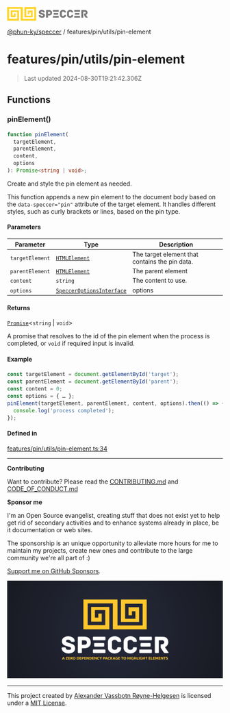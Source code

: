 <div>
  <img alt="SPECCER logo" src="https://raw.githubusercontent.com/phun-ky/speccer/main/public/logo-speccer-horizontal-colored-package.svg?raw=true" style="max-height:32px;" />
</div>

[@phun-ky/speccer](../../../README.md) / features/pin/utils/pin-element

# features/pin/utils/pin-element

> Last updated 2024-08-30T19:21:42.306Z

## Functions

### pinElement()

```ts
function pinElement(
  targetElement,
  parentElement,
  content,
  options
): Promise<string | void>;
```

Create and style the pin element as needed.

This function appends a new pin element to the document body based on the `data-speccer="pin"` attribute
of the target element. It handles different styles, such as curly brackets or lines, based on the pin type.

#### Parameters

| Parameter       | Type                                                                           | Description                                    |
| --------------- | ------------------------------------------------------------------------------ | ---------------------------------------------- |
| `targetElement` | [`HTMLElement`](https://developer.mozilla.org/docs/Web/API/HTMLElement)        | The target element that contains the pin data. |
| `parentElement` | [`HTMLElement`](https://developer.mozilla.org/docs/Web/API/HTMLElement)        | The parent element                             |
| `content`       | `string`                                                                       | The content to use.                            |
| `options`       | [`SpeccerOptionsInterface`](../../../types/speccer.md#specceroptionsinterface) | options                                        |

#### Returns

[`Promise`](https://developer.mozilla.org/docs/Web/JavaScript/Reference/Global_Objects/Promise)\<`string` | `void`>

A promise that resolves to the id of the pin element when the process is completed, or `void` if required input is invalid.

#### Example

```ts
const targetElement = document.getElementById('target');
const parentElement = document.getElementById('parent');
const content = 0;
const options = { … };
pinElement(targetElement, parentElement, content, options).then(() => {
  console.log('process completed');
});
```

#### Defined in

[features/pin/utils/pin-element.ts:34](https://github.com/phun-ky/speccer/blob/main/src/features/pin/utils/pin-element.ts#L34)

---

**Contributing**

Want to contribute? Please read the [CONTRIBUTING.md](https://github.com/phun-ky/speccer/blob/main/CONTRIBUTING.md) and [CODE_OF_CONDUCT.md](https://github.com/phun-ky/speccer/blob/main/CODE_OF_CONDUCT.md)

**Sponsor me**

I'm an Open Source evangelist, creating stuff that does not exist yet to help get rid of secondary activities and to enhance systems already in place, be it documentation or web sites.

The sponsorship is an unique opportunity to alleviate more hours for me to maintain my projects, create new ones and contribute to the large community we're all part of :)

[Support me on GitHub Sponsors](https://github.com/sponsors/phun-ky).

![Speccer banner, with logo and slogan: A zero dependency package to highlight elements](https://github.com/phun-ky/speccer/blob/main/public/speccer-banner.png?raw=true)

---

This project created by [Alexander Vassbotn Røyne-Helgesen](http://phun-ky.net) is licensed under a [MIT License](https://choosealicense.com/licenses/mit/).
